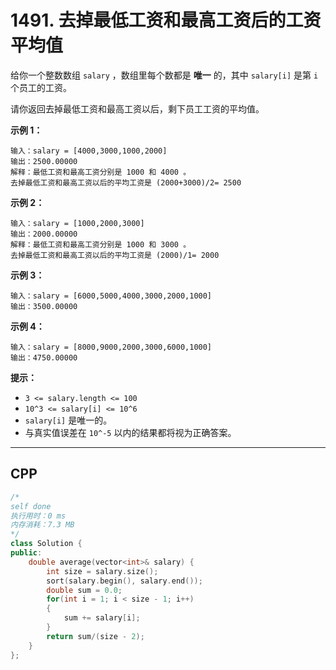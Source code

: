 # 1491. 去掉最低工资和最高工资后的工资平均值

给你一个整数数组 `salary` ，数组里每个数都是 **唯一** 的，其中 `salary[i]` 是第 `i` 个员工的工资。

请你返回去掉最低工资和最高工资以后，剩下员工工资的平均值。

 

**示例 1：**

```
输入：salary = [4000,3000,1000,2000]
输出：2500.00000
解释：最低工资和最高工资分别是 1000 和 4000 。
去掉最低工资和最高工资以后的平均工资是 (2000+3000)/2= 2500
```

**示例 2：**

```
输入：salary = [1000,2000,3000]
输出：2000.00000
解释：最低工资和最高工资分别是 1000 和 3000 。
去掉最低工资和最高工资以后的平均工资是 (2000)/1= 2000
```

**示例 3：**

```
输入：salary = [6000,5000,4000,3000,2000,1000]
输出：3500.00000
```

**示例 4：**

```
输入：salary = [8000,9000,2000,3000,6000,1000]
输出：4750.00000
```

 

**提示：**

- `3 <= salary.length <= 100`
- `10^3 <= salary[i] <= 10^6`
- `salary[i]` 是唯一的。
- 与真实值误差在 `10^-5` 以内的结果都将视为正确答案。

***

## CPP

```cpp
/*
self done
执行用时：0 ms
内存消耗：7.3 MB
*/
class Solution {
public:
    double average(vector<int>& salary) {
        int size = salary.size();
        sort(salary.begin(), salary.end());
        double sum = 0.0;
        for(int i = 1; i < size - 1; i++)
        {
            sum += salary[i];
        }
        return sum/(size - 2);
    }
};
```

